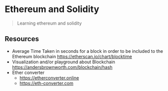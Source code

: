 # Ethereum and Solidity

> Learning ethereum and solidity

## Resources

- Average Time Taken in seconds for a block in order to be included to the Ethereum blockchain https://etherscan.io/chart/blocktime
- Visualization and/or playground about Blockchain https://andersbrownworth.com/blockchain/hash
- Ether converter
  - https://etherconverter.online
  - https://eth-converter.com
